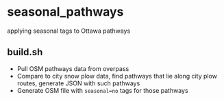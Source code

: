 # seasonal_pathways
applying seasonal tags to Ottawa pathways

## build.sh
- Pull OSM pathways data from overpass
- Compare to city snow plow data, find pathways that lie along city plow routes, generate JSON with such pathways
- Generate OSM file with `seasonal=no` tags for those pathways
